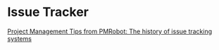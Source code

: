 # Issue Tracker

[Project Management Tips from PMRobot: The history of issue tracking systems](http://blog.pmrobot.com/2012/02/history-of-issue-tracking-systems.html)
